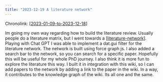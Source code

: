 ```yaml
---
title: "2023-12-19 A literature network"
---
```


Chronolink: [[2023-01-09-to-2023-12-18]]

Im going my own way regarding how to build the literature review. Usually people do a literature matrix, but I went towards a [[literature-network]]. Playing with Chat GPT I was able to implement a dat.gui filter for the literature network. The network is built using force graph js. I also added a search bar to the network, so you can search for a specific paper. Hopefully this will be useful for my whole PhD journey. I also think it is more fun to explore the literature this way. I built it in integration with this wiki, so I can add papers to the network by adding a link to the paper in the wiki. In a way, it contributes to the knowledge graph of the wiki. Its all one and the same.












[//begin]: # "Autogenerated link references for markdown compatibility"
[2023-01-09-to-2023-12-18]: ./../wayward/2023-01-09-to-2023-12-18 "2023-01-09-to-2023-12-18"
[literature-network]: ./../bubbles/literature-network "literature-network"
[//end]: # "Autogenerated link references"